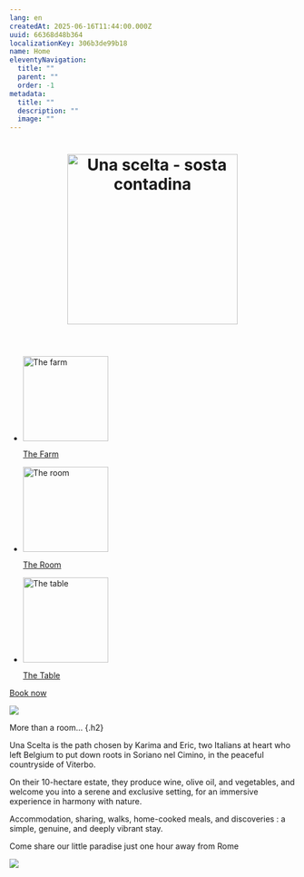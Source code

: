 ```yaml
---
lang: en
createdAt: 2025-06-16T11:44:00.000Z
uuid: 66368d48b364
localizationKey: 306b3de99b18
name: Home
eleventyNavigation:
  title: ""
  parent: ""
  order: -1
metadata:
  title: ""
  description: ""
  image: ""
---
```


<header>
  <h1>
    <img src="/_images/logo-Una_Scelta_Sosta.webp" width="300" alt="Una scelta - sosta contadina" loading="eager" />
  </h1>
</header>

<section class="home-links">
  <ul role="list" class="switcher">
    <li class="breakout-clickable">
      <img src="/_images/Maison-ombre.webp" alt="The farm" width="150" />
      <p class="h4"><a href="/en/farm/" class="clickable">The Farm</a></p>
    </li>
    <li class="breakout-clickable">
      <img src="/_images/Main-clefs-ombre.webp" alt="The room" width="150" />
      <p class="h4"><a href="/en/room/" class="clickable">The Room</a></p>
    </li>
    <li class="breakout-clickable">
      <img src="/_images/Main-pates-ombre.webp" alt="The table" width="150" />
      <p class="h4"><a href="/en/table/" class="clickable">The Table</a></p>
    </li>
  </ul>
</section>

<section class="center intrinsic">
  <a href="/en/contact/" class="btn book">Book now</a>
</section>

![](/_images/FF7D8734-C740-4332-A548-E7CA01E2CB85.webp)

More than a room... {.h2}

Una Scelta is the path chosen by Karima and Eric, two Italians at heart who left Belgium to put down roots in Soriano nel Cimino, in the peaceful countryside of Viterbo.

On their 10-hectare estate, they produce wine, olive oil, and vegetables, and welcome you into a serene and exclusive setting, for an immersive experience in harmony with nature.

Accommodation, sharing, walks, home-cooked meals, and discoveries : a simple, genuine, and deeply vibrant stay.

<section class="full-bleed-before">
  <p>Come share our little paradise just one hour away from Rome</p>
</section>

![](/_images/30B11B1D-F306-4ABB-80C1-491AF03C671D.webp)
